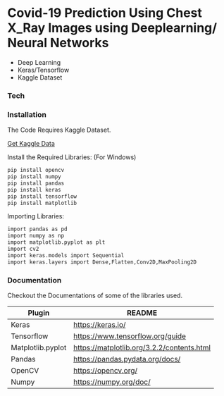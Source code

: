 # Covid-19 Prediction Using Chest X_Ray Images using Deeplearning/ Neural Networks

  - Deep Learning
  - Keras/Tensorflow
  - Kaggle Dataset

### Tech
### Installation

The Code Requires Kaggle Dataset.

[Get Kaggle Data](https://www.kaggle.com/paultimothymooney/chest-xray-pneumonia)

Install the Required Libraries:
(For Windows)
```sh
pip install opencv
pip install numpy 
pip install pandas
pip install keras
pip install tensorflow
pip install matplotlib
```

Importing Libraries:

```sh
import pandas as pd
import numpy as np
import matplotlib.pyplot as plt
import cv2
import keras.models import Sequential
import keras.layers import Dense,Flatten,Conv2D,MaxPooling2D
```

### Documentation

Checkout the Documentations of some of the libraries used.

| Plugin | README |
| ------ | ------ |
| Keras | https://keras.io/ |
| Tensorflow | https://www.tensorflow.org/guide |
| Matplotlib.pyplot | https://matplotlib.org/3.2.2/contents.html |
| Pandas | https://pandas.pydata.org/docs/ |
| OpenCV | https://opencv.org/ |
| Numpy | https://numpy.org/doc/ |
